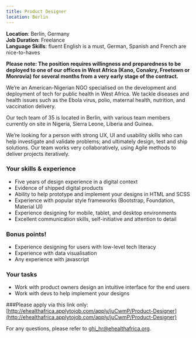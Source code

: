 ```yaml
---
title: Product Designer
location: Berlin
---
```

**Location**: Berlin, Germany  
**Job Duration**: Freelance  
**Language Skills**: fluent English is a must, German, Spanish and French are nice-to-haves  
   
**Please note: The position requires willingness and preparedness to be deployed to one of our offices in West Africa (Kano, Conakry, Freetown or Monrovia) for several months from a very early stage of the contract.**  

We’re an American-Nigerian NGO specialised on the development and deployment of tech for public health in West Africa. We tackle diseases and health issues such as the Ebola virus, polio, maternal health, nutrition, and vaccination delivery.

Our tech team of 35 is located in Berlin, with various team members currently on site in Nigeria, Sierra Leone, Liberia and Guinea.

We’re looking for a person with strong UX, UI and usability skills who can help investigate and validate problems; and ultimately design, test and ship solutions. Our team works very collaboratively, using Agile methods to deliver projects iteratively.

### Your skills & experience
* Five years of design experience in a digital context
* Evidence of shipped digital products
* Ability to help prototype and implement your designs in HTML and SCSS
* Experience with popular style frameworks (Bootstrap, Foundation, Material UI)
* Experience designing for mobile, tablet, and desktop environments
* Excellent communication skills, self-initiative and attention to detail

### Bonus points!
* Experience designing for users with low-level tech literacy
* Experience with data visualisation
* Any experience with javascript

### Your tasks
* Work with product owners design an intuitive interface for the end users
* Work with devs to help implement your designs


###Please apply via this link only:
[http://ehealthafrica.applytojob.com/apply/juCwmP/Product-Designer](http://ehealthafrica.applytojob.com/apply/juCwmP/Product-Designer)

For any questions, please refer to [ghi_hr@ehealthafrica.org](mailto:ghi_hr@ehealthafrica.org).

